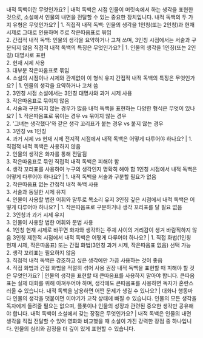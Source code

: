 내적 독백이란 무엇인가요?	| 내적 독백은 시점 인물이 머릿속에서 하는 생각을 표현한 것으로, 소설에서 인물의 내면을 전달할 수 있는 중요한 장치입니다.
내적 독백의 두 가지 유형은 무엇인가요?	| 1. 직접적 내적 독백: 인물의 생각을 1인칭(또는 2인칭)과 현재 시제로 그대로 인용하며 주로 작은따옴표로 묶임<br/>2. 간접적 내적 독백: 인물의 생각을 요약하거나 고쳐 쓰며, 3인칭 시점에서는 서술과 구분되지 않음
직접적 내적 독백의 특징은 무엇인가요?	| 1. 인물의 생각을 1인칭(또는 2인칭) 대명사로 표현<br/>2. 현재 시제 사용<br/>3. 대부분 작은따옴표로 묶임<br/>4. 소설의 시점이나 시제와 관계없이 이 형식 유지
간접적 내적 독백의 특징은 무엇인가요?	| 1. 인물의 생각을 요약하거나 고쳐 씀<br/>2. 3인칭 시점 소설에서는 3인칭 대명사와 과거 시제 사용<br/>3. 작은따옴표로 묶이지 않음<br/>4. 서술과 구분되지 않는 경우가 많음
내적 독백을 표현하는 다양한 형식은 무엇이 있나요?	| 1. 작은따옴표로 묶이는 경우 vs 묶이지 않는 경우<br/>2. '그녀는 생각했다'와 같은 생각 꼬리표가 붙는 경우 vs 붙지 않는 경우<br/>3. 3인칭 vs 1인칭<br/>4. 과거 시제 vs 현재 시제
전지적 시점에서 내적 독백은 어떻게 다루어야 하나요?	| 1. 직접적 내적 독백은 사용하지 않음<br/>2. 인물의 생각은 화자를 통해 전달됨<br/>3. 작은따옴표로 묶인 직접적 내적 독백은 피해야 함<br/>4. 생각 꼬리표를 사용하여 누구의 생각인지 명확히 해야 함
1인칭 시점에서 내적 독백은 어떻게 다루어야 하나요?	| 1. 내적 독백을 서술과 구분할 필요가 없음<br/>2. 작은따옴표 없는 간접적 내적 독백 사용<br/>3. 서술과 동일한 시제 유지<br/>4. 인물이 사용할 법한 어휘와 말투로 목소리 유지
3인칭 깊은 시점에서 내적 독백은 어떻게 다루어야 하나요?	| 1. 작은따옴표로 구분하거나 생각 꼬리표를 달 필요 없음<br/>2. 3인칭과 과거 시제 유지<br/>3. 인물이 사용할 법한 어휘와 문법 사용<br/>4. 1인칭 현재 시제로 바꾸면 화자와 생각하는 주체 사이의 거리감이 생겨 바람직하지 않음
3인칭 제한적 시점에서 내적 독백은 어떻게 다루어야 하나요?	| 1. 직접 화법(1인칭 현재 시제, 작은따옴표) 또는 간접 화법(3인칭 과거 시제, 작은따옴표 없음) 선택 가능<br/>2. 생각 꼬리표는 필요하지 않음<br/>3. 직접적 내적 독백은 강조하고 싶은 생각에만 가끔 사용하는 것이 좋음<br/>4. 직접 화법과 간접 화법을 적절히 섞어 사용 권장
내적 독백을 표현할 때 피해야 할 것은 무엇인가요?	| 인물의 생각을 표현할 때 큰따옴표를 사용하지 말아야 합니다. 큰따옴표는 실제 대화를 위해 아껴두어야 하며, 생각에도 큰따옴표를 사용하면 독자가 혼란스러울 수 있습니다.
내적 독백을 남용하면 어떤 문제가 생길 수 있나요?	| 대화나 행동마다 인물의 생각을 덧붙이면 이야기가 교착 상태에 빠질 수 있습니다. 인물의 모든 생각을 독자에게 들려줄 필요는 없으며, 플롯이나 인물의 성장과 관련된 중요한 생각만 공유해야 합니다.
내적 독백이 소설에서 갖는 장점은 무엇인가요?	| 내적 독백은 인물의 내면 생각을 직접 전달할 수 있어 영화와 비교했을 때 소설이 가진 강력한 장점 중 하나입니다. 인물의 심리와 감정을 더 깊이 있게 표현할 수 있습니다.